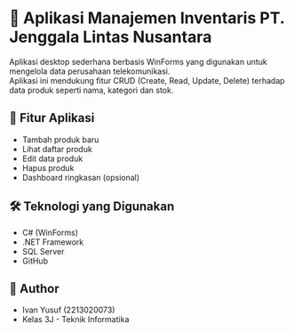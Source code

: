 # 🛒 Aplikasi Manajemen Inventaris PT. Jenggala Lintas Nusantara

Aplikasi desktop sederhana berbasis WinForms yang digunakan untuk mengelola data perusahaan telekomunikasi.  
Aplikasi ini mendukung fitur CRUD (Create, Read, Update, Delete) terhadap data produk seperti nama, kategori dan stok.

## 🧩 Fitur Aplikasi

- Tambah produk baru
- Lihat daftar produk
- Edit data produk
- Hapus produk
- Dashboard ringkasan (opsional)

## 🛠 Teknologi yang Digunakan
- C# (WinForms)
- .NET Framework
- SQL Server
- GitHub

## 👤 Author
- Ivan Yusuf (2213020073)
- Kelas 3J - Teknik Informatika
